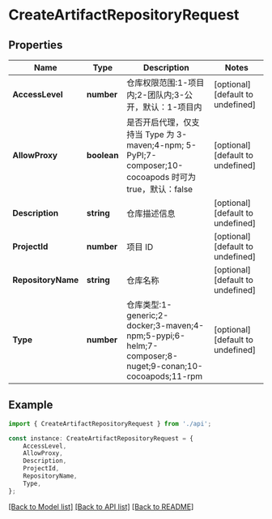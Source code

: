 # CreateArtifactRepositoryRequest


## Properties

Name | Type | Description | Notes
------------ | ------------- | ------------- | -------------
**AccessLevel** | **number** | 仓库权限范围:1-项目内;2-团队内;3-公开，默认：1-项目内 | [optional] [default to undefined]
**AllowProxy** | **boolean** | 是否开启代理，仅支持当 Type 为 3-maven;4-npm; 5-PyPI;7-composer;10-cocoapods 时可为 true，默认：false | [optional] [default to undefined]
**Description** | **string** | 仓库描述信息 | [optional] [default to undefined]
**ProjectId** | **number** | 项目 ID | [optional] [default to undefined]
**RepositoryName** | **string** | 仓库名称 | [optional] [default to undefined]
**Type** | **number** | 仓库类型:1-generic;2-docker;3-maven;4-npm;5-pypi;6-helm;7-composer;8-nuget;9-conan;10-cocoapods;11-rpm | [optional] [default to undefined]

## Example

```typescript
import { CreateArtifactRepositoryRequest } from './api';

const instance: CreateArtifactRepositoryRequest = {
    AccessLevel,
    AllowProxy,
    Description,
    ProjectId,
    RepositoryName,
    Type,
};
```

[[Back to Model list]](../README.md#documentation-for-models) [[Back to API list]](../README.md#documentation-for-api-endpoints) [[Back to README]](../README.md)
